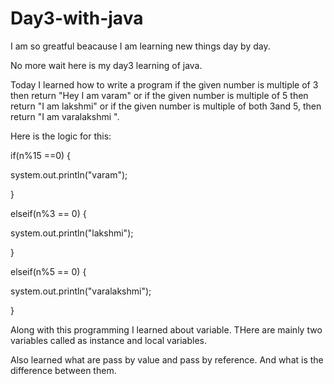 # Day3-with-java

I am so greatful beacause I am learning new things day by day.

No more wait here is my day3 learning of java.

Today I learned how to write a program if the given number is multiple of 3 then return "Hey I am varam" or if the given number is multiple of 5 then return "I am lakshmi" or if the given number is multiple of both 3and 5, then return "I am varalakshmi ".

Here is the logic for this:

if(n%15 ==0) {

system.out.println("varam");

}

elseif(n%3 == 0) {

system.out.println("lakshmi");

}

elseif(n%5 == 0) {

system.out.println("varalakshmi");

}

Along with this programming I learned about variable. THere are mainly two variables called as instance and local variables. 


Also learned what are  pass by value and pass by reference. And what is the difference between them.

